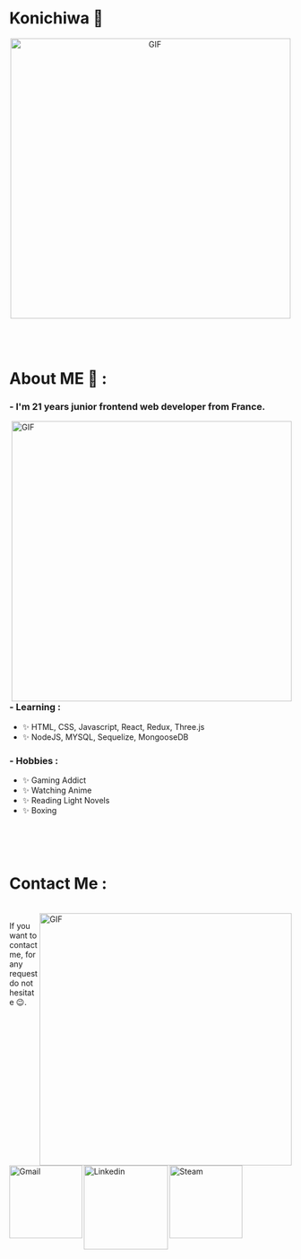 # Konichiwa 👋

<div align="center">
<img hight="300" width="500" alt="GIF" align="center" src="https://media.giphy.com/media/naiatn5LxTOsU/giphy.gif">
</div>

</br>
</br>
</br>


# About ME 💬 :

### - I'm 21 years junior frontend web developer from France.

<img hight="400" width="500" alt="GIF" align="right" src="https://github.com/Xx-Ashutosh-xX/Xx-Ashutosh-xX/blob/master/assets/1936.gif">

### - Learning :
- ✨ HTML, CSS, Javascript, React, Redux, Three.js
- ✨ NodeJS, MYSQL, Sequelize, MongooseDB

### - Hobbies : 
- ✨ Gaming Addict
- ✨ Watching Anime
- ✨ Reading Light Novels
- ✨ Boxing

</br>
</br>
</br>


# Contact Me :

<p>
 </br>


<img hight="320" width="450" align="right" alt="GIF" src="https://media.giphy.com/media/eSwGh3YK54JKU/giphy.gif">

If you want to contact me, for any request do not hesitate 😉.



<a href="mailto:abel.rahmanipro@gmail.com">
 <img align="left" alt="Gmail" width="130" hight="100" src="https://github.com/Xx-Ashutosh-xX/Xx-Ashutosh-xX/blob/master/assets/icons/gmail.png" />
</a>
<a href="https://www.linkedin.com/in/ab-rahmani/">
  <img align="left" alt="Linkedin" width="150" hight="100" src="https://github.com/Xx-Ashutosh-xX/Xx-Ashutosh-xX/blob/master/assets/icons/linkedin.png" />
</br>
</br>
</br>
</a>
<a href="https://steamcommunity.com/id/Abdrul/">
  <img align="left" alt="Steam" width="130" hight="100" src="https://github.com/Xx-Ashutosh-xX/Xx-Ashutosh-xX/blob/master/assets/icons/steam.png" />
</a>
 </p>
 


